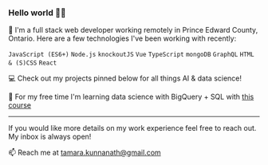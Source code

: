### Hello world 👋🏻

🔭 I'm a full stack web developer working remotely in Prince Edward County, Ontario. Here are a few technologies I've been working with recently:

`JavaScript (ES6+)` `Node.js` `knockoutJS` `Vue` `TypeScript` `mongoDB` `GraphQL` `HTML & (S)CSS` `React`

:computer: Check out my projects pinned below for all things AI & data science!

🌱 For my free time I'm learning data science with BigQuery + SQL with [this course](https://www.udemy.com/course/applied-sql-for-data-analytics-data-science-with-bigquery/)

---

If you would like more details on my work experience feel free to reach out. My inbox is always open!

📫 Reach me at tamara.kunnanath@gmail.com
